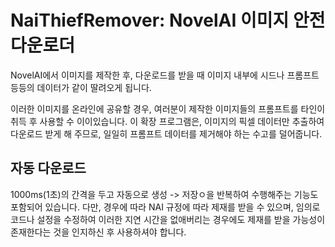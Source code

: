 # NaiThiefRemover: NovelAI 이미지 안전 다운로더

NovelAI에서 이미지를 제작한 후, 다운로드를 받을 때 이미지 내부에 시드나 프롬프트 등등의 데이터가 같이 딸려오게 됩니다.

이러한 이미지를 온라인에 공유할 경우, 여러분이 제작한 이미지들의 프롬프트를 타인이 취득 후 사용할 수 이이있습니다.
이 확장 프로그램은, 이미지의 픽셀 데이터만 추출하여 다운로드 받게 해 주므로, 일일히 프롬프트 데이터를 제거해야 하는 수고를 덜어줍니다.




## 자동 다운로드
1000ms(1초)의 간격을 두고 자동으로 생성 -> 저장ㅇ을 반복하여 수행해주는 기능도 포함되어 있습니다.
다만, 경우에 따라 NAI 규정에 따라 제재를 받을 수 있으며, 임의로 코드나 설정을 수정하여 이러한 지연 시간을 없애버리는 경우에도 제재를 받을 가능성이 존재한다는 것을 인지하신 후 사용하셔야 합니다.